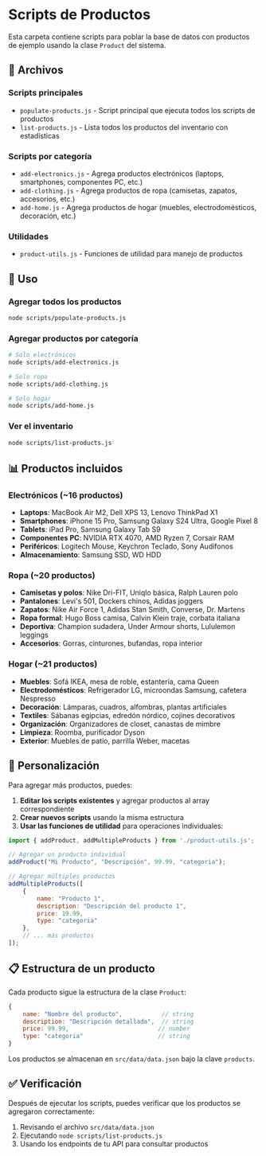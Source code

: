 # Scripts de Productos

Esta carpeta contiene scripts para poblar la base de datos con productos de ejemplo usando la clase `Product` del sistema.

## 📁 Archivos

### Scripts principales
- `populate-products.js` - Script principal que ejecuta todos los scripts de productos
- `list-products.js` - Lista todos los productos del inventario con estadísticas

### Scripts por categoría
- `add-electronics.js` - Agrega productos electrónicos (laptops, smartphones, componentes PC, etc.)
- `add-clothing.js` - Agrega productos de ropa (camisetas, zapatos, accesorios, etc.)
- `add-home.js` - Agrega productos de hogar (muebles, electrodomésticos, decoración, etc.)

### Utilidades
- `product-utils.js` - Funciones de utilidad para manejo de productos

## 🚀 Uso

### Agregar todos los productos
```bash
node scripts/populate-products.js
```

### Agregar productos por categoría
```bash
# Solo electrónicos
node scripts/add-electronics.js

# Solo ropa
node scripts/add-clothing.js

# Solo hogar
node scripts/add-home.js
```

### Ver el inventario
```bash
node scripts/list-products.js
```

## 📊 Productos incluidos

### Electrónicos (~16 productos)
- **Laptops**: MacBook Air M2, Dell XPS 13, Lenovo ThinkPad X1
- **Smartphones**: iPhone 15 Pro, Samsung Galaxy S24 Ultra, Google Pixel 8
- **Tablets**: iPad Pro, Samsung Galaxy Tab S9
- **Componentes PC**: NVIDIA RTX 4070, AMD Ryzen 7, Corsair RAM
- **Periféricos**: Logitech Mouse, Keychron Teclado, Sony Audífonos
- **Almacenamiento**: Samsung SSD, WD HDD

### Ropa (~20 productos)
- **Camisetas y polos**: Nike Dri-FIT, Uniqlo básica, Ralph Lauren polo
- **Pantalones**: Levi's 501, Dockers chinos, Adidas joggers
- **Zapatos**: Nike Air Force 1, Adidas Stan Smith, Converse, Dr. Martens
- **Ropa formal**: Hugo Boss camisa, Calvin Klein traje, corbata italiana
- **Deportiva**: Champion sudadera, Under Armour shorts, Lululemon leggings
- **Accesorios**: Gorras, cinturones, bufandas, ropa interior

### Hogar (~21 productos)
- **Muebles**: Sofá IKEA, mesa de roble, estantería, cama Queen
- **Electrodomésticos**: Refrigerador LG, microondas Samsung, cafetera Nespresso
- **Decoración**: Lámparas, cuadros, alfombras, plantas artificiales
- **Textiles**: Sábanas egipcias, edredón nórdico, cojines decorativos
- **Organización**: Organizadores de closet, canastas de mimbre
- **Limpieza**: Roomba, purificador Dyson
- **Exterior**: Muebles de patio, parrilla Weber, macetas

## 🔧 Personalización

Para agregar más productos, puedes:

1. **Editar los scripts existentes** y agregar productos al array correspondiente
2. **Crear nuevos scripts** usando la misma estructura
3. **Usar las funciones de utilidad** para operaciones individuales:

```javascript
import { addProduct, addMultipleProducts } from './product-utils.js';

// Agregar un producto individual
addProduct("Mi Producto", "Descripción", 99.99, "categoria");

// Agregar múltiples productos
addMultipleProducts([
    {
        name: "Producto 1",
        description: "Descripción del producto 1",
        price: 19.99,
        type: "categoria"
    },
    // ... más productos
]);
```

## 📋 Estructura de un producto

Cada producto sigue la estructura de la clase `Product`:

```javascript
{
    name: "Nombre del producto",           // string
    description: "Descripción detallada",  // string
    price: 99.99,                         // number
    type: "categoria"                     // string
}
```

Los productos se almacenan en `src/data/data.json` bajo la clave `products`.

## ✅ Verificación

Después de ejecutar los scripts, puedes verificar que los productos se agregaron correctamente:

1. Revisando el archivo `src/data/data.json`
2. Ejecutando `node scripts/list-products.js`
3. Usando los endpoints de tu API para consultar productos